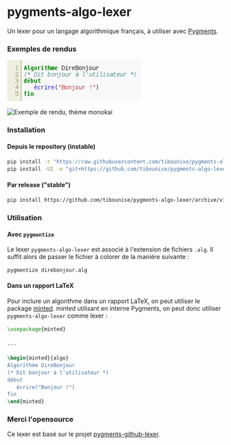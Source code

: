 # pygments-algo-lexer

Un lexer pour un langage algorithmique français, à utiliser avec [Pygments](http://pygments.org/).

### Exemples de rendus

![Exemple de rendu, thème par défaut de Pygments](img/direbonjour.png)

![Exemple de rendu, thème monokai](img/annéebissextile.png)

### Installation

#### Depuis le repository (instable)

```bash
pip install -r "https://raw.githubusercontent.com/tibounise/pygments-algo-lexer/master/requirements.txt"
pip install -UI -e "git+https://github.com/tibounise/pygments-algo-lexer.git#egg=pygments-algo-lexer"
```

#### Par release ("stable")

```bash
pip install https://github.com/tibounise/pygments-algo-lexer/archive/v1.0.1.tar.gz
```

### Utilisation

#### Avec `pygmentize`

Le lexer `pygments-algo-lexer` est associé à l'extension de fichiers `.alg`. Il suffit alors de passer le fichier à colorer de la manière suivante :

```
pygmentize direbonjour.alg
```

#### Dans un rapport LaTeX

Pour inclure un algorithme dans un rapport LaTeX, on peut utiliser le package [minted](https://github.com/gpoore/minted). minted utilisant en interne Pygments, on peut donc utiliser `pygments-algo-lexer` comme lexer :

```latex
\usepackage{minted}

...

\begin{minted}{algo}
Algorithme DireBonjour
(* Dit bonjour à l'utilisateur *)
début
   écrire("Bonjour !")
fin
\end{minted}
```

### Merci l'opensource

Ce lexer est basé sur le projet [pygments-github-lexer](https://github.com/liluo/pygments-github-lexers).
